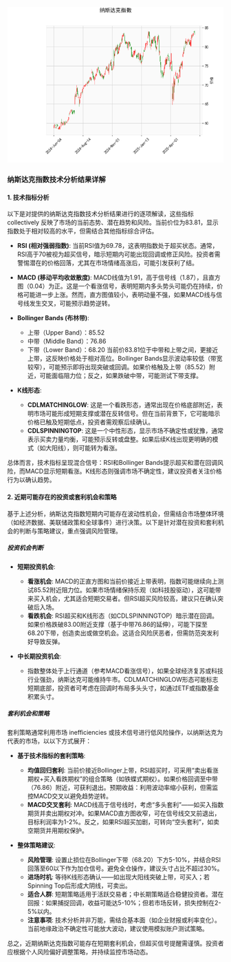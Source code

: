 ![图](NDAQ.png)

### 纳斯达克指数技术分析结果详解

#### 1. 技术指标分析
以下是对提供的纳斯达克指数技术分析结果进行的逐项解读，这些指标 collectively 反映了市场的当前态势、潜在趋势和风险。当前价位为83.81，显示指数处于相对较高的水平，但需结合其他指标综合评估。

- **RSI (相对强弱指数)**: 当前RSI值为69.78，这表明指数处于超买状态。通常，RSI高于70被视为超买信号，暗示短期内可能出现回调或修正风险。投资者需警惕潜在的价格回落，尤其在市场情绪高涨后，可能引发获利了结。

- **MACD (移动平均收敛散度)**: MACD线值为1.91，高于信号线（1.87），且直方图（0.04）为正。这是一个看涨信号，表明短期内多头势头可能仍在持续，价格可能进一步上涨。然而，直方图值较小，表明动量不强，如果MACD线与信号线发生交叉，可能预示趋势逆转。

- **Bollinger Bands (布林带)**: 
  - 上带（Upper Band）：85.52
  - 中带（Middle Band）：76.86
  - 下带（Lower Band）：68.20
  当前价83.81位于中带和上带之间，更接近上带，这反映价格处于相对高位。Bollinger Bands显示波动率较低（带宽较窄），可能预示即将出现突破或回调。如果价格触及上带（85.52）附近，可能面临阻力位；反之，如果跌破中带，可能测试下带支撑。

- **K线形态**: 
  - **CDLMATCHINGLOW**: 这是一个看跌形态，通常出现在价格底部附近，表明市场可能形成短期支撑或潜在反转信号。但在当前背景下，它可能暗示价格已触及短期低点，投资者需观察后续确认。
  - **CDLSPINNINGTOP**: 这是一个中性形态，显示市场不确定性或犹豫，通常表示买卖力量均衡，可能预示反转或盘整。如果后续K线出现更明确的模式（如大阳线），则可能转为看涨。

总体而言，技术指标呈现混合信号：RSI和Bollinger Bands提示超买和潜在回调风险，而MACD显示短期看涨。K线形态则强调市场不确定性，建议投资者关注价格行为以确认趋势。

#### 2. 近期可能存在的投资或套利机会和策略
基于上述分析，纳斯达克指数短期内可能存在波动性机会，但需结合市场整体环境（如经济数据、美联储政策和全球事件）进行决策。以下是针对潜在投资和套利机会的判断与策略建议，重点强调风险管理。

##### 投资机会判断
- **短期投资机会**:
  - **看涨机会**: MACD的正直方图和当前价接近上带表明，指数可能继续向上测试85.52附近阻力位。如果市场情绪保持乐观（如科技股驱动），这可能带来买入机会，尤其适合短期交易者。但RSI超买风险较高，建议只在确认突破后入场。
  - **看跌机会**: RSI超买和K线形态（如CDLSPINNINGTOP）暗示潜在回调。如果价格跌破83.00附近支撑（基于中带76.86的延伸），可能下探至68.20下带，创造卖出或做空机会。这适合风险厌恶者，但需防范突发利好导致反弹。

- **中长期投资机会**:
  - 指数整体处于上行通道（参考MACD看涨信号），如果全球经济复苏或科技行业强劲，纳斯达克可能维持牛市。CDLMATCHINGLOW形态可能标志短期底部，投资者可考虑在回调时布局多头头寸，如通过ETF或指数基金积累头寸。

##### 套利机会和策略
套利策略通常利用市场 inefficiencies 或技术信号进行低风险操作，以纳斯达克为代表的市场，以以下方式展开：

- **基于技术指标的套利策略**:
  - **均值回归套利**: 当前价接近Bollinger上带，RSI超买时，可采用“卖出看涨期权+买入看跌期权”的组合策略（如铁蝶式期权）。如果价格回调至中带（76.86）附近，可获利退出。预期收益：利用波动率缩小获利，但需监控MACD交叉以避免趋势逆转。
  - **MACD交叉套利**: MACD线高于信号线时，考虑“多头套利”——如买入指数期货并卖出期权对冲。如果MACD直方图收窄，可在信号线交叉前退出，目标利润率为1-2%。反之，如果RSI超买加剧，可转向“空头套利”，如卖空期货并用期权保护。

- **整体策略建议**:
  - **风险管理**: 设置止损位在Bollinger下带（68.20）下方5-10%，并结合RSI回落至60以下作为加仓信号。避免全仓操作，建议头寸占比不超过30%。
  - **进场时机**: 等待K线形态确认——如出现大阳线突破上带，可买入；若Spinning Top后形成大阴线，可卖出。
  - **适合人群**: 短期策略适用于活跃交易者；中长期策略适合稳健投资者。潜在回报：如果捕捉回调，收益可能达5-10%；但若市场反转，损失控制在2-5%以内。
  - **注意事项**: 技术分析并非万能，需结合基本面（如企业财报或利率变化）。当前地缘政治不确定性可能放大波动，建议使用模拟账户测试策略。

总之，近期纳斯达克指数可能存在短期套利机会，但超买信号提醒需谨慎。投资者应根据个人风险偏好调整策略，并持续监控市场动态。